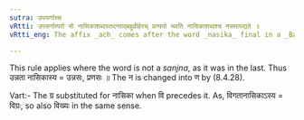 ```yaml
---
sutra: उपसर्गाच्च
vRtti: उपसर्गात्परो यो नासिकाशब्दस्तदन्ताद्बहुव्रीहेरच् प्रत्ययो भवति नासिकाशब्दश्च नसमापद्यते ॥
vRtti_eng: The affix _ach_ comes after the word _nasika_ final in a _Bahuvrihi_, when an _upsarga_ precedes it, and नस् is substituted for नासिका ॥

---
```

This rule applies where the word is not a _sanjna_, as it was in the last. Thus उन्नता नासिकास्य = उन्नसः, प्रणसः ॥ The न is changed into ण by (8.4.28).

Vart:- The ग्र substituted for नासिका when वि precedes it. As, विगतानासिकाऽस्य = विग्रः, so also विख्यः in the same sense.